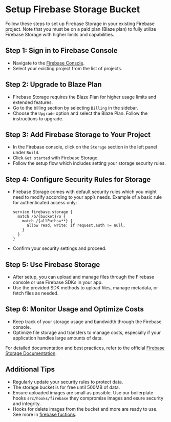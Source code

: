 
# Setup Firebase Storage Bucket

Follow these steps to set up Firebase Storage in your existing Firebase project. Note that you must be on a paid plan (Blaze plan) to fully utilize Firebase Storage with higher limits and capabilities.

## Step 1: Sign in to Firebase Console
- Navigate to the [Firebase Console](https://console.firebase.google.com/).
- Select your existing project from the list of projects.

## Step 2: Upgrade to Blaze Plan
- Firebase Storage requires the Blaze Plan for higher usage limits and extended features.
- Go to the billing section by selecting `Billing` in the sidebar.
- Choose the `Upgrade` option and select the Blaze Plan. Follow the instructions to upgrade.

## Step 3: Add Firebase Storage to Your Project
- In the Firebase console, click on the `Storage` section in the left panel under `Build`.
- Click `Get started` with Firebase Storage.
- Follow the setup flow which includes setting your storage security rules.

## Step 4: Configure Security Rules for Storage
- Firebase Storage comes with default security rules which you might need to modify according to your app’s needs.
Example of a basic rule for authenticated access only:
    ```
    service firebase.storage {
      match /b/{bucket}/o {
        match /{allPaths=**} {
          allow read, write: if request.auth != null;
        }
      }
    }
    ```
- Confirm your security settings and proceed.

## Step 5: Use Firebase Storage
- After setup, you can upload and manage files through the Firebase console or use Firebase SDKs in your app.
- Use the provided SDK methods to upload files, manage metadata, or fetch files as needed.

## Step 6: Monitor Usage and Optimize Costs
- Keep track of your storage usage and bandwidth through the Firebase console.
- Optimize file storage and transfers to manage costs, especially if your application handles large amounts of data.

For detailed documentation and best practices, refer to the official [Firebase Storage Documentation](https://firebase.google.com/docs/storage).

## Additional Tips
- Regularly update your security rules to protect data.
- The storage bucket is for free until 500MB of data. 
- Ensure uploaded images are small as possible. Use our boilerplate hooks `src/hooks/firebase` they compromise images and esure security and integrity. 
- Hooks for delete images from the bucket and more are ready to use. See more in [firebase fuctions](/documentations/hooks/Firebase_Hooks.md).
